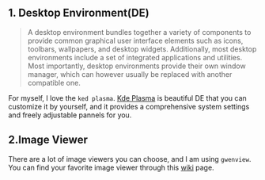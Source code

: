 ## 1. Desktop Environment(DE)
> A desktop environment bundles together a variety of components to provide common graphical user interface elements such as icons, toolbars, wallpapers, and desktop widgets. Additionally, most desktop environments include a set of integrated applications and utilities. Most importantly, desktop environments provide their own window manager, which can however usually be replaced with another compatible one.

For myself, I love the `ked plasma`. [Kde Plasma](https://kde.org/plasma-desktop/) is beautiful DE that you can customize it by yourself, and it provides a comprehensive system settings and freely adjustable pannels for you. 

## 2.Image Viewer
There are a lot of image viewers you can choose, and I am using `gwenview`. You can find your favorite image viewer through this [wiki](https://wiki.archlinux.org/index.php/List_of_applications/Multimedia#Image_viewers) page.
